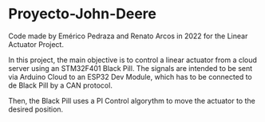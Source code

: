 # Proyecto-John-Deere
Code made by Emérico Pedraza and Renato Arcos in 2022 for the Linear Actuator Project. </br>

In this project, the main objective is to control a linear actuator from a cloud server using an STM32F401 Black Pill. The signals are intended to be sent via Arduino Cloud to an ESP32 Dev Module, which has to be connected to de Black Pill by a CAN protocol. </br>

Then, the Black Pill uses a PI Control algorythm to move the actuator to the desired position. </br>

